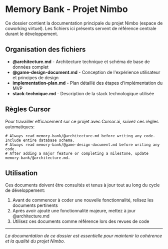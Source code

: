 # Memory Bank - Projet Nimbo

Ce dossier contient la documentation principale du projet Nimbo (espace de coworking virtuel). Les fichiers ici présents servent de référence centrale durant le développement.

## Organisation des fichiers

- **@architecture.md** - Architecture technique et schéma de base de données complet
- **@game-design-document.md** - Conception de l'expérience utilisateur et principes de design
- **implementation-plan.md** - Plan détaillé des étapes d'implémentation du MVP
- **stack-technique.md** - Description de la stack technologique utilisée

## Règles Cursor

Pour travailler efficacement sur ce projet avec Cursor.ai, suivez ces règles automatiques:

```cursor
# Always read memory-bank/@architecture.md before writing any code. Include entire database schema.
# Always read memory-bank/@game-design-document.md before writing any code.
# After adding a major feature or completing a milestone, update memory-bank/@architecture.md.
```

## Utilisation

Ces documents doivent être consultés et tenus à jour tout au long du cycle de développement:

1. Avant de commencer à coder une nouvelle fonctionnalité, relisez les documents pertinents
2. Après avoir ajouté une fonctionnalité majeure, mettez à jour @architecture.md
3. Utilisez ces documents comme référence lors des revues de code

---

*La documentation de ce dossier est essentielle pour maintenir la cohérence et la qualité du projet Nimbo.* 